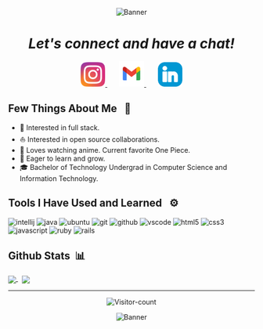 <p align="center">
  <img src="https://capsule-render.vercel.app/api?type=waving&height=150&text=Hey%20Coders!🦩&fontAlign=50&fontAlignY=40&color=gradient" alt="Banner"/>
</p>

<i margin-top="0"><h1 align="center">Let's connect and have a chat!</h1></i>

<p align="center">
  <a href="https://www.instagram.com/ashishudbhav/">
    <img height="50" src="./images/instagram-2-1-logo-svgrepo-com.png"/>
  </a>&nbsp;&nbsp;&nbsp;&nbsp;&nbsp;
  <a href="https://www.instagram.com/ashishudbhav/">
    <img height="52" src="./images/gmail-svgrepo-com.png"/>
  </a>&nbsp;&nbsp;&nbsp;&nbsp;&nbsp;
  <a href="https://www.linkedin.com/in/udbhav-ashish-arya-320773265/">
    <img height="50" src="./images/linkedin-linked-in-svgrepo-com.png"/>
  </a>
</p>

<h2> Few Things About Me &nbsp; 🌱</h2>

* 🧐 Interested in full stack.
* ⛵ Interested in open source collaborations.
* 🍿 Loves watching anime. Current favorite One Piece.
* 🚀 Eager to learn and grow.
* 🎓 Bachelor of Technology Undergrad in Computer Science and Information Technology.

<h2>Tools I Have Used and Learned &nbsp; ⚙️</h2>
<p align="left">
  <img src="https://cdn.jsdelivr.net/gh/devicons/devicon@latest/icons/intellij/intellij-original.svg" alt="intellij" width="48" height="48"/>
  <img src="https://cdn.jsdelivr.net/gh/devicons/devicon@latest/icons/java/java-original.svg" alt="java" width="48" height="48"/>
  <img src="https://cdn.jsdelivr.net/gh/devicons/devicon@latest/icons/ubuntu/ubuntu-original.svg"  alt="ubuntu" width="48" height="48"/>
  <img src="https://cdn.jsdelivr.net/gh/devicons/devicon@latest/icons/git/git-original.svg"  alt="git" width="48" height="48"/>
  <img src="https://skillicons.dev/icons?i=github" alt="github" width="48" height="48"/>
  <img src="https://cdn.jsdelivr.net/gh/devicons/devicon@latest/icons/vscode/vscode-original.svg" alt="vscode" width="48" height="48"/>
  <img src="https://cdn.jsdelivr.net/gh/devicons/devicon@latest/icons/html5/html5-original.svg" alt="html5" width="48" height="48"/>
  <img src="https://cdn.jsdelivr.net/gh/devicons/devicon@latest/icons/css3/css3-original.svg" alt="css3" width="48" height="48"/>
  <img src="https://cdn.jsdelivr.net/gh/devicons/devicon@latest/icons/javascript/javascript-original.svg" alt="javascript" width="48" height="48"/>
  <img src="https://cdn.jsdelivr.net/gh/devicons/devicon@latest/icons/ruby/ruby-original.svg" alt="ruby" width="48" height="48"/>
  <img src="https://cdn.jsdelivr.net/gh/devicons/devicon@latest/icons/rails/rails-plain.svg" alt="rails" width="48" height="48"/>
</p>

<h2>Github Stats &nbsp;📊</h2>

<a href="#">
  <img height=200 align="center" src="https://github-readme-stats.vercel.app/api?username=udbhav227&show_icon=true&theme=transparent"/>
</a> &nbsp;
<a href="#">
  <img height=200 align="center" src="https://github-readme-stats.vercel.app/api/top-langs?username=udbhav227&layout=compact&langs_count=8&card_width=320&theme=transparent"/>
</a>
  
<hr>

<p  align="center">
  <img src="https://komarev.com/ghpvc/?username=Udbhav227&label=Visitors&color=blueviolet&style=for-the-badge" alt="Visitor-count" 
</p>
  
<p align="center">
  <img src="https://capsule-render.vercel.app/api?type=waving&height=180&text=⚡Stay%20Awesome⚡&color=gradient&section=footer" alt="Banner"/>
</p>
